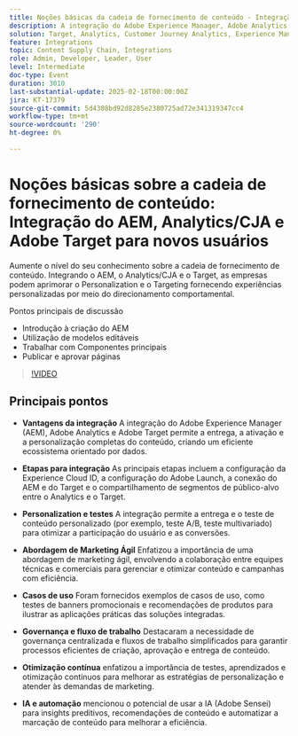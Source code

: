 ```yaml
---
title: Noções básicas da cadeia de fornecimento de conteúdo - Integração do AEM, Analytics/CJA e Adobe Target para novos usuários
description: A integração do Adobe Experience Manager, Adobe Analytics e Adobe Target simplifica a entrega de conteúdo, a personalização e os testes, promovendo uma abordagem de marketing ágil e a otimização contínua por meio de insights e automação orientados por IA.
solution: Target, Analytics, Customer Journey Analytics, Experience Manager
feature: Integrations
topic: Content Supply Chain, Integrations
role: Admin, Developer, Leader, User
level: Intermediate
doc-type: Event
duration: 3010
last-substantial-update: 2025-02-18T00:00:00Z
jira: KT-17379
source-git-commit: 5d4308bd92d8285e2380725ad72e341319347cc4
workflow-type: tm+mt
source-wordcount: '290'
ht-degree: 0%

---
```



# Noções básicas sobre a cadeia de fornecimento de conteúdo: Integração do AEM, Analytics/CJA e Adobe Target para novos usuários

Aumente o nível do seu conhecimento sobre a cadeia de fornecimento de conteúdo. Integrando o AEM, o Analytics/CJA e o Target, as empresas podem aprimorar o Personalization e o Targeting fornecendo experiências personalizadas por meio do direcionamento comportamental.

Pontos principais de discussão

* Introdução à criação do AEM
* Utilização de modelos editáveis
* Trabalhar com Componentes principais
* Publicar e aprovar páginas

>[!VIDEO](https://video.tv.adobe.com/v/3444459/?learn=on&enablevpops)

## Principais pontos

* **Vantagens da integração** A integração do Adobe Experience Manager (AEM), Adobe Analytics e Adobe Target permite a entrega, a ativação e a personalização completas do conteúdo, criando um eficiente ecossistema orientado por dados. &#x200B;

* **Etapas para integração** As principais etapas incluem a configuração da Experience Cloud ID, a configuração do Adobe Launch, a conexão do AEM e do Target e o compartilhamento de segmentos de público-alvo entre o Analytics e o Target.

* **Personalization e testes** A integração permite a entrega e o teste de conteúdo personalizado (por exemplo, teste A/B, teste multivariado) para otimizar a participação do usuário e as conversões.

* **Abordagem de Marketing Ágil** Enfatizou a importância de uma abordagem de marketing ágil, envolvendo a colaboração entre equipes técnicas e comerciais para gerenciar e otimizar conteúdo e campanhas com eficiência.

* **Casos de uso** Foram fornecidos exemplos de casos de uso, como testes de banners promocionais e recomendações de produtos para ilustrar as aplicações práticas das soluções integradas.

* **Governança e fluxo de trabalho** Destacaram a necessidade de governança centralizada e fluxos de trabalho simplificados para garantir processos eficientes de criação, aprovação e entrega de conteúdo.

* **Otimização contínua** enfatizou a importância de testes, aprendizados e otimização contínuos para melhorar as estratégias de personalização e atender às demandas de marketing.

* **IA e automação** mencionou o potencial de usar a IA (Adobe Sensei) para insights preditivos, recomendações de conteúdo e automatizar a marcação de conteúdo para melhorar a eficiência.
